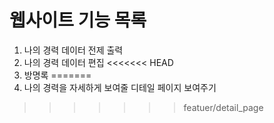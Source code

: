 # 웹사이트 기능 목록
1. 나의 경력 데이터 전제 출력
2. 나의 경력 데이터 편집
<<<<<<< HEAD
3. 방명록
=======
4. 나의 경력을 자세하게 보여줄 디테일 페이지 보여주기
>>>>>>> featuer/detail_page
